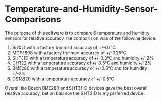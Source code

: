 # Temperature-and-Humidity-Sensor-Comparisons

The purpose of this software is to compare 6 temperature and humidity sensors for relative accuracy, the comparision was of
the following device:
1. Si7051 with a factory trimmed accuracy of +/-0.1°C
2. MCP9808 with a factory trimmed accuracy of +/-0.25°C
3. SHT31D with a temperature accuracy of +/-0.3°C and humidity +/-2%
4. DHT22 with a temperature accuracy of +/-0.5°C and humidity +/-2%
5. BME280 with a temperature accuracy of +/-0.5°C and for humidity +/-3%
6. DS18B20 with a temperature accuracy of +/-0.5°C

Overall the Bosch BME280 and SHT31-D devices gave the best overall relative accuracy, but on balance the SHT31D is my preferred device.
